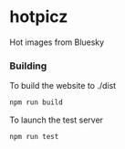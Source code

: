 # hotpicz
Hot images from Bluesky

### Building
To build the website to ./dist
```bash
npm run build
```
To launch the test server
```bash
npm run test
```
